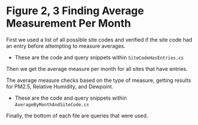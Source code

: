 # Figure 2, 3 Finding Average Measurement Per Month

First we used a list of all possible site codes and verified if the site code had an entry before attempting to measure averages.
    
*  These are the code and query snippets within `SiteCodeHasEntries.cs`

Then we get the average measure per month for all sites that have entries.

The average measure checks based on the type of measure, getting results for PM2.5, Relative Humidity, and Dewpoint.

* These are the code and query snippets within `AverageByMonthAndSiteCode.cs`

Finally, the bottom of each file are queries that were used.